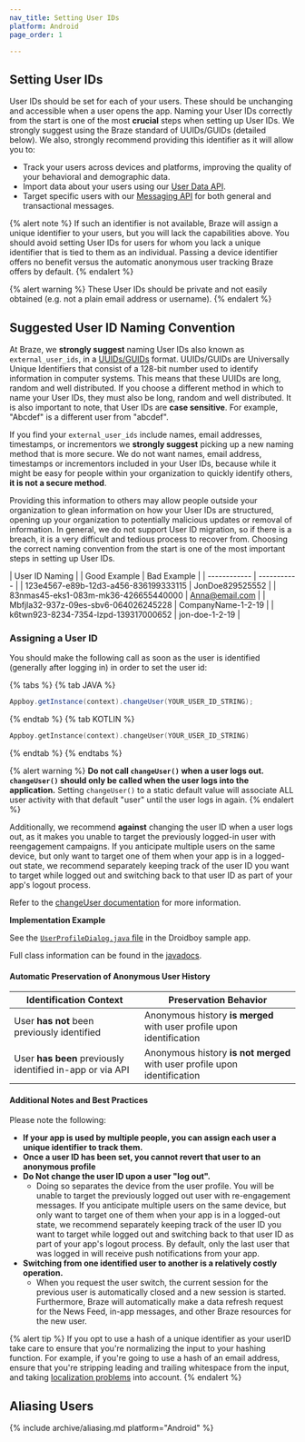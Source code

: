 ```yaml
---
nav_title: Setting User IDs
platform: Android
page_order: 1

---
```

## Setting User IDs

User IDs should be set for each of your users. These should be unchanging and accessible when a user opens the app. Naming your User IDs correctly from the start is one of the most __crucial__ steps when setting up User IDs. We strongly suggest using the Braze standard of UUIDs/GUIDs (detailed below). We also, strongly recommend providing this identifier as it will allow you to:

- Track your users across devices and platforms, improving the quality of your behavioral and demographic data.
- Import data about your users using our [User Data API][1].
- Target specific users with our [Messaging API][2] for both general and transactional messages.

{% alert note %}
If such an identifier is not available, Braze will assign a unique identifier to your users, but you will lack the capabilities above. You should avoid setting User IDs for users for whom you lack a unique identifier that is tied to them as an individual. Passing a device identifier offers no benefit versus the automatic anonymous user tracking Braze offers by default.
{% endalert %}

{% alert warning %}
These User IDs should be private and not easily obtained (e.g. not a plain email address or username).
{% endalert %}

## Suggested User ID Naming Convention

At Braze, we __strongly suggest__ naming User IDs also known as `external_user_ids`, in a [UUIDs/GUIDs](https://en.wikipedia.org/wiki/Universally_unique_identifier) format. UUIDs/GUIDs are Universally Unique Identifiers that consist of a 128-bit number used to identify information in computer systems. This means that these UUIDs are long, random and well distributed. If you choose a different method in which to name your User IDs, they must also be long, random and well distributed. It is also important to note, that User IDs are __case sensitive__. For example, "Abcdef" is a different user from "abcdef". 

If you find your `external_user_ids` include names, email addresses, timestamps, or incrementors we __strongly suggest__ picking up a new naming method that is more secure. We do not want names, email address, timestamps or incrementors included in your User IDs, because while it might be easy for people within your organization to quickly identify others, __it is not a secure method__. 

Providing this information to others may allow people outside your organization to glean information on how your User IDs are structured, opening up your organization to potentially malicious updates or removal of information. In general, we do not support User ID migration, so if there is a breach, it is a very difficult and tedious process to recover from. Choosing the correct naming convention from the start is one of the most important steps in setting up User IDs.

| User ID Naming |
| Good Example | Bad Example |
| ------------ | ----------- |
| 123e4567-e89b-12d3-a456-836199333115 | JonDoe829525552 |
| 83nmas45-eks1-083m-mk36-426655440000 | Anna@email.com |
| Mbfjla32-937z-09es-sbv6-064026245228 | CompanyName-1-2-19 |
| k6twn923-8234-7354-lzpd-139317000652 | jon-doe-1-2-19 |

### Assigning a User ID

You should make the following call as soon as the user is identified (generally after logging in) in order to set the user id:

{% tabs %}
{% tab JAVA %}

```java
Appboy.getInstance(context).changeUser(YOUR_USER_ID_STRING);
```

{% endtab %}
{% tab KOTLIN %}

```kotlin
Appboy.getInstance(context).changeUser(YOUR_USER_ID_STRING)
```

{% endtab %}
{% endtabs %}

{% alert warning %}
__Do not call `changeUser()` when a user logs out. `changeUser()` should only be called when the user logs into the application.__ Setting `changeUser()` to a static default value will associate ALL user activity with that default "user" until the user logs in again.
{% endalert %}

Additionally, we recommend __against__ changing the user ID when a user logs out, as it makes you unable to target the previously logged-in user with reengagement campaigns. If you anticipate multiple users on the same device, but only want to target one of them when your app is in a logged-out state, we recommend separately keeping track of the user ID you want to target while logged out and switching back to that user ID as part of your app's logout process.

Refer to the [changeUser documentation][4] for more information.

**Implementation Example**

See the [`UserProfileDialog.java` file][3] in the Droidboy sample app.

Full class information can be found in the [javadocs][4].

#### Automatic Preservation of Anonymous User History

| Identification Context | Preservation Behavior |
| ---------------------- | -------------------------- |
| User __has not__ been previously identified | Anonymous history __is merged__ with user profile upon identification |
| User __has been__ previously identified in-app or via API | Anonymous history __is not merged__ with user profile upon identification |

#### Additional Notes and Best Practices
Please note the following:

- __If your app is used by multiple people, you can assign each user a unique identifier to track them.__
- __Once a user ID has been set, you cannot revert that user to an anonymous profile__
- __Do Not change the user ID upon a user "log out".__
  - Doing so separates the device from the user profile. You will be unable to target the previously logged out user with re-engagement messages. If you anticipate multiple users on the same device, but only want to target one of them when your app is in a logged-out state, we recommend separately keeping track of the user ID you want to target while logged out and switching back to that user ID as part of your app's logout process. By default, only the last user that was logged in will receive push notifications from your app.
- __Switching from one identified user to another is a relatively costly operation.__
  - When you request the user switch, the current session for the previous user is automatically closed and a new session is started. Furthermore, Braze will automatically make a data refresh request for the News Feed, in-app messages, and other Braze resources for the new user.

{% alert tip %}
If you opt to use a hash of a unique identifier as your userID take care to ensure that you're normalizing the input to your hashing function. For example, if you're going to use a hash of an email address, ensure that you're stripping leading and trailing whitespace from the input, and taking [localization problems](http://developer.android.com/reference/java/util/Locale.html#default_locale) into account.
{% endalert %}

## Aliasing Users

{% include archive/aliasing.md platform="Android" %}

[1]: {{site.baseurl}}/developer_guide/rest_api/user_data/#user-data
[2]: {{site.baseurl}}/developer_guide/rest_api/messaging/
[3]: https://github.com/Appboy/appboy-android-sdk/blob/master/droidboy/src/main/java/com/appboy/sample/UserProfileDialog.java
[4]: https://appboy.github.io/appboy-android-sdk/javadocs/com/appboy/Appboy.html#changeUser(java.lang.String) "Javadocs"
[6]: http://developer.android.com/reference/java/util/Locale.html#default_locale "Android Developer Docs - Localization"
